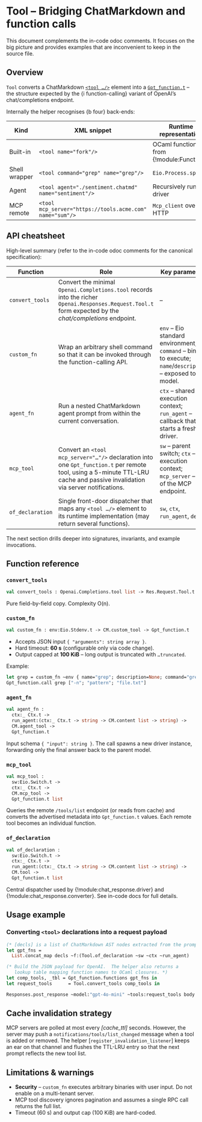 # Tool – Bridging ChatMarkdown and function calls

This document complements the in-code odoc comments.  It focuses on the
big picture and provides examples that are inconvenient to keep in the
source file.

## Overview
`Tool` converts a ChatMarkdown [`<tool …/>`](../chatmd/README.md) element
into a [`Gpt_function.t`](../../gpt_function/gpt_function.mli) – the
structure expected by the {i function-calling} variant of OpenAI’s
chat/completions endpoint.

Internally the helper recognises {b four} back-ends:

| Kind | XML snippet | Runtime representation |
|------|-------------|------------------------|
| Built-in | `<tool name="fork"/>` | OCaml function from {!module:Functions} |
| Shell wrapper | `<tool command="grep" name="grep"/>` | `Eio.Process.spawn` |
| Agent | `<tool agent="./sentiment.chatmd" name="sentiment"/>` | Recursively runs driver |
| MCP remote | `<tool mcp_server="https://tools.acme.com" name="sum"/>` | `Mcp_client` over HTTP |


## API cheatsheet
High-level summary (refer to the in-code odoc comments for the
canonical specification):

| Function | Role | Key parameters |
|----------|------|---------------|
| `convert_tools` | Convert the minimal `Openai.Completions.tool` records into the richer `Openai.Responses.Request.Tool.t` form expected by the *chat/completions* endpoint. | – |
| `custom_fn` | Wrap an arbitrary shell command so that it can be invoked through the function-calling API. | `env` – Eio standard environment; `command` – binary to execute; `name`/`description` – exposed to the model. |
| `agent_fn` | Run a nested ChatMarkdown agent prompt from within the current conversation. | `ctx` – shared execution context; `run_agent` – callback that starts a fresh driver. |
| `mcp_tool` | Convert an `<tool mcp_server="…"/>` declaration into one `Gpt_function.t` per remote tool, using a 5-minute TTL-LRU cache and passive invalidation via server notifications. | `sw` – parent switch; `ctx` – execution context; `mcp_server` – URI of the MCP endpoint. |
| `of_declaration` | Single front-door dispatcher that maps any `<tool …/>` element to its runtime implementation (may return several functions). | `sw`, `ctx`, `run_agent`, `decl`. |

The next section drills deeper into signatures, invariants, and
example invocations.

## Function reference

### `convert_tools`

```ocaml
val convert_tools : Openai.Completions.tool list -> Res.Request.Tool.t list
```

Pure field-by-field copy. Complexity O(n).

### `custom_fn`

```ocaml
val custom_fn : env:Eio.Stdenv.t -> CM.custom_tool -> Gpt_function.t
```

- Accepts JSON input `{ "arguments": string array }`.
- Hard timeout: **60 s** (configurable only via code change).
- Output capped at **100 KiB** – long output is truncated with `…truncated`.

Example:

```ocaml
let grep = custom_fn ~env { name="grep"; description=None; command="grep" } in
Gpt_function.call grep ["-n"; "pattern"; "file.txt"]
```

### `agent_fn`

```ocaml
val agent_fn :
  ctx:_ Ctx.t ->
  run_agent:(ctx:_ Ctx.t -> string -> CM.content list -> string) ->
  CM.agent_tool ->
  Gpt_function.t
```

Input schema `{ "input": string }`. The call spawns a new driver
instance, forwarding only the final answer back to the parent model.

### `mcp_tool`

```ocaml
val mcp_tool :
  sw:Eio.Switch.t ->
  ctx:_ Ctx.t ->
  CM.mcp_tool ->
  Gpt_function.t list
```

Queries the remote `/tools/list` endpoint (or reads from cache) and
converts the advertised metadata into `Gpt_function.t` values. Each
remote tool becomes an individual function.

### `of_declaration`

```ocaml
val of_declaration :
  sw:Eio.Switch.t ->
  ctx:_ Ctx.t ->
  run_agent:(ctx:_ Ctx.t -> string -> CM.content list -> string) ->
  CM.tool ->
  Gpt_function.t list
```

Central dispatcher used by {!module:chat_response.driver} and
{!module:chat_response.converter}.  See in-code docs for full details.


## Usage example

### Converting `<tool>` declarations into a request payload

```ocaml
(* [decls] is a list of ChatMarkdown AST nodes extracted from the prompt *)
let gpt_fns =
  List.concat_map decls ~f:(Tool.of_declaration ~sw ~ctx ~run_agent)

(* Build the JSON payload for OpenAI.  The helper also returns a
   lookup table mapping function names to OCaml closures. *)
let comp_tools, _tbl = Gpt_function.functions gpt_fns in
let request_tools      = Tool.convert_tools comp_tools in

Responses.post_response ~model:"gpt-4o-mini" ~tools:request_tools body
```


## Cache invalidation strategy

MCP servers are polled at most every *[cache_ttl]* seconds.  However, the
server may push a `notifications/tools/list_changed` message when a tool
is added or removed.  The helper [`register_invalidation_listener`] keeps
an ear on that channel and flushes the TTL-LRU entry so that the next
prompt reflects the new tool list.


## Limitations & warnings
* **Security** – `custom_fn` executes arbitrary binaries with user input.
  Do not enable on a multi-tenant server.
* MCP tool discovery ignores pagination and assumes a single RPC call
  returns the full list.
* Timeout (60 s) and output cap (100 KiB) are hard-coded.

